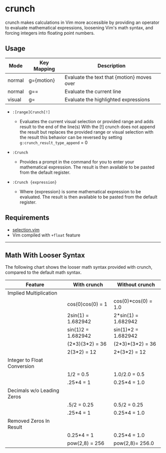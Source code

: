crunch
======

crunch makes calculations in Vim more accessible by providing an operator to
evaluate mathematical expressions, loosening Vim's math syntax, and forcing
integers into floating point numbers.

Usage
-----

| Mode   | Key Mapping | Description                                |
|--------|-------------|--------------------------------------------|
| normal | g={motion}  | Evaluate the text that {motion} moves over |
| normal | g==         | Evaluate the current line                  |
| visual | g=          | Evaluate the highlighted expressions       |

* `:[range]Crunch[!]`
    * Evaluates the current visual selection or provided range and adds result
      to the end of the line(s) With the [!] crunch does not append the result
      but replaces the provided range or visual selection with the result this
      behavior can be reversed  by setting  `g:crunch_result_type_append` = 0

* `:Crunch`
    * Provides a prompt in the command for you to enter your mathematical
      expression. The result is then available to be pasted from the default
      register.

* `:Crunch {expression}`
    * Where {expression} is some mathematical expression to be evaluated. The
      result is then available to be pasted from the default register.

Requirements
------------
* [selection.vim](https://github.com/arecarn/selection.vim)
* Vim compiled with `+float` feature

------------------------------------------------------------------------------

Math With Looser Syntax
-----------------------
The following chart shows the looser math syntax provided with crunch, compared
to the default math syntax.

| Feature                     | With crunch         | Without crunch      |
|-----------------------------|---------------------|---------------------|
| Implied Multiplication      |                     |                     |
|                             | cos(0)cos(0) = 1    | cos(0)*cos(0) = 1.0 |
|                             | 2sin(1) = 1.682942  | 2*sin(1) = 1.682942 |
|                             | sin(1)2 = 1.682942  | sin(1)*2 = 1.682942 |
|                             | (2\*3)(3*2) = 36    | (2\*3)*(3\*2) = 36  |
|                             | 2(3*2) = 12         | 2*(3*2) = 12        |
| Integer to Float Conversion |                     |                     |
|                             | 1/2 = 0.5           | 1.0/2.0 = 0.5       |
|                             | .25*4 = 1           | 0.25*4 = 1.0        |
| Decimals w/o Leading Zeros  |                     |                     |
|                             | .5/2 = 0.25         | 0.5/2 = 0.25        |
|                             | .25*4 = 1           | 0.25*4 = 1.0        |
| Removed Zeros In Result     |                     |                     |
|                             | 0.25*4 = 1          | 0.25*4 = 1.0        |
|                             | pow(2,8) = 256      | pow(2,8)= 256.0     |

